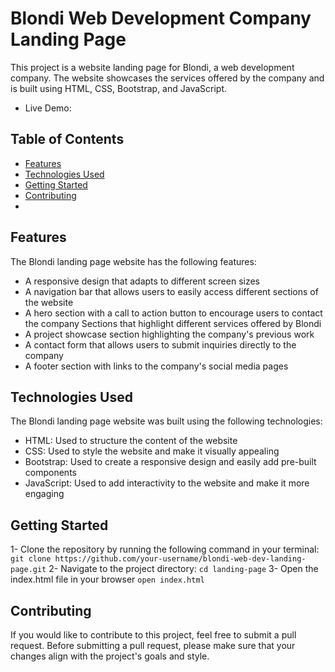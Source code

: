 # Blondi Web Development Company Landing Page
This project is a website landing page for Blondi, a web development company. The website showcases the services offered by the company and is built using HTML, CSS, Bootstrap, and JavaScript.
- Live Demo: 

## Table of Contents
- <a href="https://github.com/marwan-mohamed12/Landing-page/blob/main/README.md#features">Features</a>
- <a href="https://github.com/marwan-mohamed12/Landing-page/blob/main/README.md#technologies-used">Technologies Used</a>
- <a href="https://github.com/marwan-mohamed12/Landing-page/blob/main/README.md#getting-started">Getting Started</a>
- <a href="https://github.com/marwan-mohamed12/Landing-page/blob/main/README.md#contributing">Contributing</a>
- 
## Features
The Blondi landing page website has the following features:

- A responsive design that adapts to different screen sizes
- A navigation bar that allows users to easily access different sections of the website
- A hero section with a call to action button to encourage users to contact the company
Sections that highlight different services offered by Blondi
- A project showcase section highlighting the company's previous work
- A contact form that allows users to submit inquiries directly to the company
- A footer section with links to the company's social media pages

## Technologies Used
The Blondi landing page website was built using the following technologies:

- HTML: Used to structure the content of the website
- CSS: Used to style the website and make it visually appealing
- Bootstrap: Used to create a responsive design and easily add pre-built components
- JavaScript: Used to add interactivity to the website and make it more engaging

## Getting Started
1- Clone the repository by running the following command in your terminal: `git clone https://github.com/your-username/blondi-web-dev-landing-page.git`
2- Navigate to the project directory: `cd landing-page`
3- Open the index.html file in your browser `open index.html`

## Contributing
If you would like to contribute to this project, feel free to submit a pull request. Before submitting a pull request, please make sure that your changes align with the project's goals and style.
   
